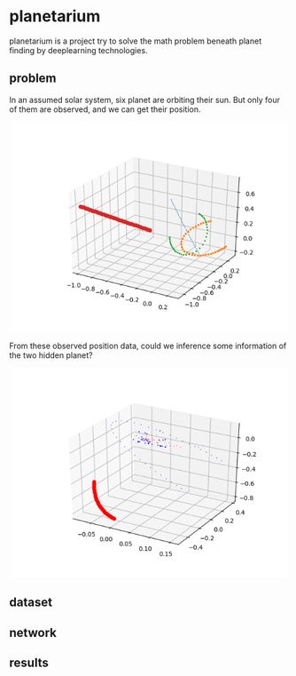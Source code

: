 # planetarium

planetarium is a project try to solve the math problem beneath planet finding by deeplearning technologies.

problem
-------

In an assumed solar system, six planet are orbiting their sun.
But only four of them are observed, and we can get their position.

![Observation][obsv]

From these observed position data, could we inference some information of the two hidden planet?

![Predication][pred]


[obsv]: https://github.com/mountain/planetarium/raw/master/obsv.png
[pred]: https://github.com/mountain/planetarium/raw/master/pred.png


dataset
-------


network
-------


results
-------




